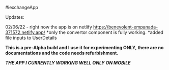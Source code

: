 #iexchangeApp

Updates:

02/06/22 - right now the app is on netlify https://benevolent-empanada-371572.netlify.app/
           *only the convertor component is fully working.
           *added file inputs to UserDetails
           
**This is a pre-Alpha build and I use it for experimenting ONLY, there are no documentations and the code needs refurbishment.**

*****THE APP I CURRENTLY WORKING WELL ONLY ON MOBILE***** 
